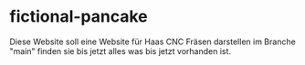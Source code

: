 # fictional-pancake
Diese Website soll eine Website für Haas CNC Fräsen darstellen im Branche "main" finden sie bis jetzt alles was bis jetzt vorhanden ist.
